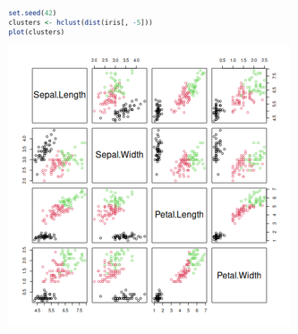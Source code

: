 

``` r
set.seed(42)
clusters <- hclust(dist(iris[, -5]))
plot(clusters)
```

![plot of chunk unnamed-chunk-1](figure/unnamed-chunk-1-1.png)


